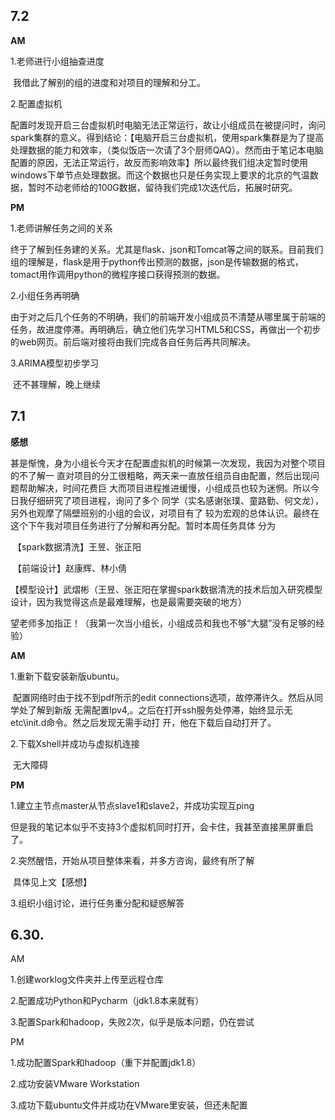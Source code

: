 

## **7.2**

**AM**

1.老师进行小组抽查进度

​		我借此了解别的组的进度和对项目的理解和分工。

2.配置虚拟机

​		配置时发现开启三台虚拟机时电脑无法正常运行，故让小组成员在被提问时，询问spark集群的意义。得到结论：【电脑开启三台虚拟机，使用spark集群是为了提高处理数据的能力和效率，（类似饭店一次请了3个厨师QAQ）。然而由于笔记本电脑配置的原因，无法正常运行，故反而影响效率】所以最终我们组决定暂时使用windows下单节点处理数据。而这个数据也只是任务实现上要求的北京的气温数据，暂时不动老师给的100G数据，留待我们完成1次迭代后，拓展时研究。

**PM**

1.老师讲解任务之间的关系

​		终于了解到任务建的关系。尤其是flask、json和Tomcat等之间的联系。目前我们组的理解是，flask是用于python传出预测的数据，json是传输数据的格式，tomact用作调用python的微程序接口获得预测的数据。

2.小组任务再明确

​	由于对之后几个任务的不明确，我们的前端开发小组成员不清楚从哪里属于前端的任务，故进度停滞。再明确后，确立他们先学习HTML5和CSS，再做出一个初步的web网页。前后端对接将由我们完成各自任务后再共同解决。

3.ARIMA模型初步学习

​	还不甚理解，晚上继续

## **7.1**

**感想**

​	甚是惭愧，身为小组长今天才在配置虚拟机的时候第一次发现，我因为对整个项目的不了解一	直对项目的分工很粗略，两天来一直放任组员自由配置，然后出现问题帮助解决，时间花费巨	大而项目进程推进缓慢，小组成员也较为迷惘。所以今日我仔细研究了项目进程，询问了多个	同学（实名感谢张璞、童路勤、何文龙），另外也观摩了隔壁班别的小组的会议，对项目有了	较为宏观的总体认识。最终在这个下午我对项目任务进行了分解和再分配。暂时本周任务具体	分为

​	【spark数据清洗】王昱、张正阳

​	【前端设计】赵康辉、林小倩

​	【模型设计】武熠彬（王昱、张正阳在掌握spark数据清洗的技术后加入研究模型设计，因为我觉得这点是最难理解，也是最需要突破的地方）

​	望老师多加指正！（我第一次当小组长，小组成员和我也不够“大腿”没有足够的经验）

**AM**

1.重新下载安装新版ubuntu。

​	配置网络时由于找不到pdf所示的edit connections选项，故停滞许久。然后从同学处了解到新版	无需配置Ipv4,。之后在打开ssh服务处停滞，始终显示无etc\init.d命令。然之后发现无需手动打	开，他在下载后自动打开了。

2.下载Xshell并成功与虚拟机连接

​	无大障碍

**PM**

1.建立主节点master从节点slave1和slave2，并成功实现互ping

​	但是我的笔记本似乎不支持3个虚拟机同时打开，会卡住，我甚至直接黑屏重启了。

2.突然醒悟，开始从项目整体来看，并多方咨询，最终有所了解

​	具体见上文【感想】

3.组织小组讨论，进行任务重分配和疑惑解答

## **6.30.**

AM

1.创建worklog文件夹并上传至远程仓库

2.配置成功Python和Pycharm（jdk1.8本来就有）

3.配置Spark和hadoop，失败2次，似乎是版本问题，仍在尝试

PM

1.成功配置Spark和hadoop（重下并配置jdk1.8）

2.成功安装VMware Workstation

3.成功下载ubuntu文件并成功在VMware里安装，但还未配置



